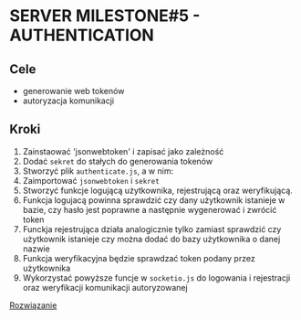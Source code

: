 # SERVER MILESTONE#5 - AUTHENTICATION

## Cele
- generowanie web tokenów
- autoryzacja komunikacji

## Kroki

1. Zainstaować 'jsonwebtoken' i zapisać jako zależność
2. Dodać `sekret` do stałych do generowania tokenów
3. Stworzyć plik `authenticate.js`, a w nim:
4. Zaimportować `jsonwebtoken` i `sekret`
5. Stworzyć funkcje logującą użytkownika, rejestrującą oraz weryfikującą.
5. Funkcja logujacą powinna sprawdzić czy dany użytkownik istanieje w bazie, czy hasło jest poprawne a następnie wygenerować i zwrócić token
6. Funckja rejestrująca działa analogicznie tylko zamiast sprawdzić czy użytkownik istanieje czy można dodać do bazy użytkownika o danej nazwie
7. Funkcja weryfikacyjna będzie sprawdzać token podany przez użytkownika
8. Wykorzystać powyższe funcje w `socketio.js` do logowania i rejestracji oraz weryfikacji komunikacji autoryzowanej

[Rozwiązanie](https://review.gerrithub.io/358195)

